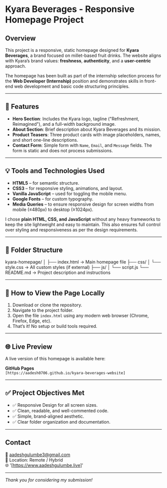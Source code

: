 # Kyara Beverages - Responsive Homepage Project

## Overview

This project is a responsive, static homepage designed for **Kyara Beverages**, a brand focused on millet-based fruit drinks. The website aligns with Kyara’s brand values: **freshness**, **authenticity**, and a **user-centric** approach.

The homepage has been built as part of the internship selection process for the **Web Developer (Internship)** position and demonstrates skills in front-end web development and basic code structuring principles.

---

## 🔧 Features

- **Hero Section**: Includes the Kyara logo, tagline ("Refreshment, Reimagined"), and a full-width background image.
- **About Section**: Brief description about Kyara Beverages and its mission.
- **Product Teasers**: Three product cards with image placeholders, names, and short one-line descriptions.
- **Contact Form**: Simple form with `Name`, `Email`, and `Message` fields. The form is static and does not process submissions.

---

## 💡 Tools and Technologies Used

- **HTML5** – for semantic structure.
- **CSS3** – for responsive styling, animations, and layout.
- **Vanilla JavaScript** – used for toggling the mobile menu.
- **Google Fonts** – for custom typography.
- **Media Queries** – to ensure responsive design for screen widths from mobile (≤480px) to desktop (≥1024px).

I chose **plain HTML, CSS, and JavaScript** without any heavy frameworks to keep the site lightweight and easy to maintain. This also ensures full control over styling and responsiveness as per the design requirements.

---

## 📁 Folder Structure

kyara-homepage/
│
├── index.html → Main homepage file
├── css/
│ └── style.css → All custom styles (if external)
├── js/
│ └── script.js
└── README.md → Project description and instructions

---

## 📌 How to View the Page Locally

1. Download or clone the repository.
2. Navigate to the project folder.
3. Open the file `index.html` using any modern web browser (Chrome, Firefox, Edge, etc).
4. That’s it! No setup or build tools required.

---

## 🌐 Live Preview

A live version of this homepage is available here:

**GitHub Pages**  
`[https://aadesh0706.github.io/kyara-beverages-website]`

---

## ✅ Project Objectives Met

- ✅ Responsive Design for all screen sizes.
- ✅ Clean, readable, and well-commented code.
- ✅ Simple, brand-aligned aesthetic.
- ✅ Clear folder organization and documentation.

---

## Contact

📧 aadeshgulumbe3@gmail.com  
📍 Location: Remote / Hybrid  
🌐 '[https://www.aadeshgulumbe.live]'

---

_Thank you for considering my submission!_